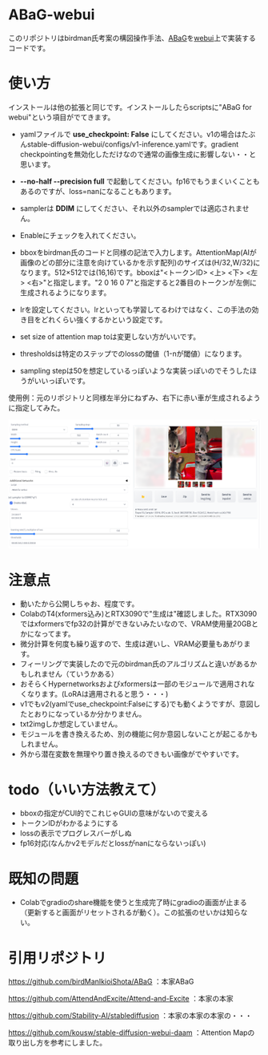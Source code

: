 # ABaG-webui
このリポジトリはbirdman氏考案の構図操作手法、[ABaG](https://github.com/birdManIkioiShota/ABaG)を[webui](https://github.com/AUTOMATIC1111/stable-diffusion-webui)上で実装するコードです。

# 使い方
インストールは他の拡張と同じです。インストールしたらscriptsに"ABaG for webui"という項目がでてきます。

+ yamlファイルで **use_checkpoint: False** にしてください。v1の場合はたぶんstable-diffusion-webui/configs/v1-inference.yamlです。gradient checkpointingを無効化しただけなので通常の画像生成に影響しない・・と思います。

+ **--no-half --precision full** で起動してください。fp16でもうまくいくこともあるのですが、loss=nanになることもあります。

+ samplerは **DDIM** にしてください、それ以外のsamplerでは適応されません。
+ Enableにチェックを入れてください。
+ bboxをbirdman氏のコードと同様の記法で入力します。AttentionMap(AIが画像のどの部分に注意を向けているかを示す配列)のサイズは(H/32,W/32)になります。512×512では(16,16)です。bboxは"<トークンID> <上> <下> <左> <右>"と指定します。"2 0 16 0 7"と指定すると2番目のトークンが左側に生成されるようになります。
+ lrを設定してください。lrといっても学習してるわけではなく、この手法の効き目をどれくらい強くするかという設定です。
+ set size of attention map toは変更しない方がいいです。
+ thresholdsは特定のステップでのlossの閾値（1-nが閾値）になります。

+ sampling stepは50を想定しているっぽいような実装っぽいのでそうしたほうがいいっぽいです。

使用例：元のリポジトリと同様左半分にねずみ、右下に赤い車が生成されるように指定してみた。

![4](https://github.com/laksjdjf/ABaG-webui/blob/main/image1.png?raw=true)

# 注意点
+ 動いたから公開しちゃお、程度です。
+ ColabのT4(xformers込み)とRTX3090で"生成は"確認しました。RTX3090ではxformersでfp32の計算ができないみたいなので、VRAM使用量20GBとかになってます。
+ 微分計算を何度も繰り返すので、生成は遅いし、VRAM必要量もあがります。
+ フィーリングで実装したので元のbirdman氏のアルゴリズムと違いがあるかもしれません（ていうかある）
+ おそらくHypernetworksおよびxformersは一部のモジュールで適用されなくなります。(LoRAは適用されると思う・・・)
+ v1でもv2(yamlでuse_checkpoint:Falseにする)でも動くようですが、意図したとおりになっているか分かりません。
+ txt2imgしか想定していません。
+ モジュールを書き換えるため、別の機能に何か意図しないことが起こるかもしれません。
+ 外から潜在変数を無理やり置き換えるのできもい画像がでやすいです。


# todo（いい方法教えて）
+ bboxの指定がCUI的でこれじゃGUIの意味がないので変える
+ トークンIDがわかるようにする
+ lossの表示でプログレスバーがしぬ
+ fp16対応(なんかv2モデルだとlossがnanにならないっぽい)

# 既知の問題
+ Colabでgradioのshare機能を使うと生成完了時にgradioの画面が止まる（更新すると画面がリセットされるが動く）。この拡張のせいかは知らない。

# 引用リポジトリ
https://github.com/birdManIkioiShota/ABaG ：本家ABaG

https://github.com/AttendAndExcite/Attend-and-Excite ：本家の本家

https://github.com/Stability-AI/stablediffusion ：本家の本家の本家の・・・

https://github.com/kousw/stable-diffusion-webui-daam ：Attention Mapの取り出し方を参考にしました。
